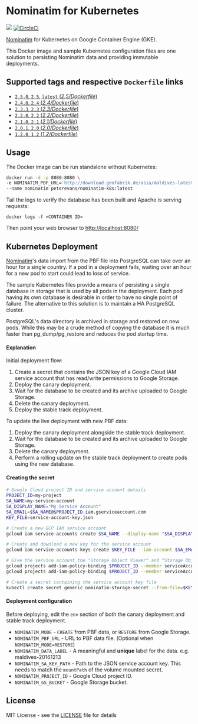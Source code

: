 # Nominatim for Kubernetes
[![](https://images.microbadger.com/badges/image/peterevans/nominatim-k8s.svg)](https://microbadger.com/images/peterevans/nominatim-k8s)
[![CircleCI](https://circleci.com/gh/peter-evans/nominatim-k8s/tree/master.svg?style=svg)](https://circleci.com/gh/peter-evans/nominatim-k8s/tree/master)

[Nominatim](https://github.com/openstreetmap/Nominatim) for Kubernetes on Google Container Engine (GKE).

This Docker image and sample Kubernetes configuration files are one solution to persisting Nominatim data and providing immutable deployments.

## Supported tags and respective `Dockerfile` links

- [`2.5.0`, `2.5`, `latest`  (*2.5/Dockerfile*)](https://github.com/peter-evans/nominatim-k8s/tree/v2.5.0)
- [`2.4.0`, `2.4` (*2.4/Dockerfile*)](https://github.com/peter-evans/nominatim-k8s/tree/v2.4.0)
- [`2.3.3`, `2.3` (*2.3/Dockerfile*)](https://github.com/peter-evans/nominatim-k8s/tree/v2.3.3)
- [`2.2.0`, `2.2` (*2.2/Dockerfile*)](https://github.com/peter-evans/nominatim-k8s/tree/v2.2.0)
- [`2.1.0`, `2.1` (*2.1/Dockerfile*)](https://github.com/peter-evans/nominatim-k8s/tree/v2.1.0)
- [`2.0.1`, `2.0` (*2.0/Dockerfile*)](https://github.com/peter-evans/nominatim-k8s/tree/v2.0.1)
- [`1.2.0`, `1.2` (*1.2/Dockerfile*)](https://github.com/peter-evans/nominatim-k8s/tree/v1.2.0)

## Usage
The Docker image can be run standalone without Kubernetes:

```bash
docker run -d -p 8080:8080 \
-e NOMINATIM_PBF_URL='http://download.geofabrik.de/asia/maldives-latest.osm.pbf' \
--name nominatim peterevans/nominatim-k8s:latest
```
Tail the logs to verify the database has been built and Apache is serving requests:
```
docker logs -f <CONTAINER ID>
```
Then point your web browser to [http://localhost:8080/](http://localhost:8080/)

## Kubernetes Deployment
[Nominatim](https://github.com/openstreetmap/Nominatim)'s data import from the PBF file into PostgreSQL can take over an hour for a single country.
If a pod in a deployment fails, waiting over an hour for a new pod to start could lead to loss of service.

The sample Kubernetes files provide a means of persisting a single database in storage that is used by all pods in the deployment. 
Each pod having its own database is desirable in order to have no single point of failure. 
The alternative to this solution is to maintain a HA PostgreSQL cluster.

PostgreSQL's data directory is archived in storage and restored on new pods. 
While this may be a crude method of copying the database it is much faster than pg_dump/pg_restore and reduces the pod startup time.

#### Explanation
Initial deployment flow:

1. Create a secret that contains the JSON key of a Google Cloud IAM service account that has read/write permissions to Google Storage.
2. Deploy the canary deployment.
3. Wait for the database to be created and its archive uploaded to Google Storage.
4. Delete the canary deployment.
5. Deploy the stable track deployment.

To update the live deployment with new PBF data:

1. Deploy the canary deployment alongside the stable track deployment.
2. Wait for the database to be created and its archive uploaded to Google Storage.
3. Delete the canary deployment.
4. Perform a rolling update on the stable track deployment to create pods using the new database.

#### Creating the secret

```bash
# Google Cloud project ID and service account details
PROJECT_ID=my-project
SA_NAME=my-service-account
SA_DISPLAY_NAME="My Service Account"
SA_EMAIL=$SA_NAME@$PROJECT_ID.iam.gserviceaccount.com
KEY_FILE=service-account-key.json

# Create a new GCP IAM service account
gcloud iam service-accounts create $SA_NAME --display-name "$SA_DISPLAY_NAME"

# Create and download a new key for the service account
gcloud iam service-accounts keys create $KEY_FILE --iam-account $SA_EMAIL

# Give the service account the "Storage Object Viewer" and "Storage Object Creator" IAM roles
gcloud projects add-iam-policy-binding $PROJECT_ID --member serviceAccount:$SA_EMAIL --role roles/storage.objectViewer
gcloud projects add-iam-policy-binding $PROJECT_ID --member serviceAccount:$SA_EMAIL --role roles/storage.objectCreator

# Create a secret containing the service account key file
kubectl create secret generic nominatim-storage-secret --from-file=$KEY_FILE
```  

#### Deployment configuration
Before deploying, edit the `env` section of both the canary deployment and stable track deployment.

- `NOMINATIM_MODE` - `CREATE` from PBF data, or `RESTORE` from Google Storage.
- `NOMINATIM_PBF_URL` - URL to PBF data file. (Optional when `NOMINATIM_MODE=RESTORE`)
- `NOMINATIM_DATA_LABEL` - A meaningful and **unique** label for the data. e.g. maldives-20161213
- `NOMINATIM_SA_KEY_PATH` - Path to the JSON service account key. This needs to match the `mountPath` of the volume mounted secret.
- `NOMINATIM_PROJECT_ID` - Google Cloud project ID.
- `NOMINATIM_GS_BUCKET` - Google Storage bucket.

## License

MIT License - see the [LICENSE](LICENSE) file for details
